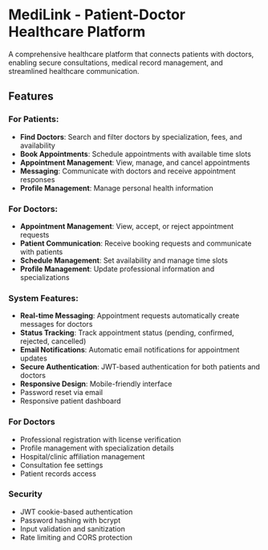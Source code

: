 # MediLink - Patient-Doctor Healthcare Platform

A comprehensive healthcare platform that connects patients with doctors, enabling secure consultations, medical record management, and streamlined healthcare communication.

## Features

### For Patients:
- **Find Doctors**: Search and filter doctors by specialization, fees, and availability
- **Book Appointments**: Schedule appointments with available time slots
- **Appointment Management**: View, manage, and cancel appointments
- **Messaging**: Communicate with doctors and receive appointment responses
- **Profile Management**: Manage personal health information

### For Doctors:
- **Appointment Management**: View, accept, or reject appointment requests
- **Patient Communication**: Receive booking requests and communicate with patients
- **Schedule Management**: Set availability and manage time slots
- **Profile Management**: Update professional information and specializations

### System Features:
- **Real-time Messaging**: Appointment requests automatically create messages for doctors
- **Status Tracking**: Track appointment status (pending, confirmed, rejected, cancelled)
- **Email Notifications**: Automatic email notifications for appointment updates
- **Secure Authentication**: JWT-based authentication for both patients and doctors
- **Responsive Design**: Mobile-friendly interface
- Password reset via email
- Responsive patient dashboard

### For Doctors
- Professional registration with license verification
- Profile management with specialization details
- Hospital/clinic affiliation management
- Consultation fee settings
- Patient records access

### Security
- JWT cookie-based authentication
- Password hashing with bcrypt
- Input validation and sanitization
- Rate limiting and CORS protection

<!-- ## Quick Start

1. Install dependencies:
   ```bash
   cd backend && npm install
   cd ../frontend && npm install
   ```

2. Set up environment variables in `backend/.env`

3. Run the application:
   ```bash
   # Start backend (http://localhost:5000)
   cd backend && npm run dev

   # Start frontend (http://localhost:3000)
   cd frontend && npm run dev
   ```

## License

ISC License -->
